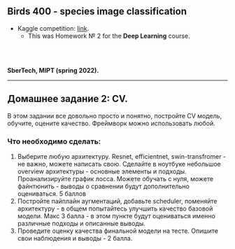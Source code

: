 
## Birds 400 - species image classification

- Kaggle competition: [link](https://www.kaggle.com/datasets/gpiosenka/100-bird-species).
    - This was Homework № 2 for the **Deep Learning** course.

<br></br>

**SberTech, MIPT (spring 2022).**

--- 


## Домашнее задание 2: CV.

В этом задании все довольно просто и понятно, постройте CV модель, обучите, оцените качество. Фреймворк можно использовать любой.


### Что необходимо сделать:

1. Выберите любую архитектуру. Resnet, efficientnet, swin-transfromer - не важно, можете написать свою. Сделайте в ноутбуке небольшое overview архитектуры - основные элементы и подходы. Проанализируйте график лосса.
Можете обучать с нуля, можете файнтюнить - выводы о сравнении будут дополнительно оцениваться. 5 баллов
2. Постройте пайплайн аугментаций, добавьте scheduler, поменяйте архитектуру - в общем попытайтесь улучшить качество базовой модели. Макс 3 балла - в этом пункте будут оцениваться именно различные подходы и описанные выводы.
3. Проведите оценку качества финальной модели на тесте. Опишите свои наблюдения и выводы - 2 балла.
